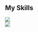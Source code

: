 <h2 align="left">My Skills</h2>

<p align="left">
  <a href="https://skillicons.dev">
    <img src="https://skillicons.dev/icons?i=js,html,css,mysql,php,jquery,docker,git,github" />
    <br />
    <img src="https://skillicons.dev/icons?i=swift,apple,postman,sqlite,postgres,stackoverflow,vscode,figma,linkedin" />
  </a>
</p>
